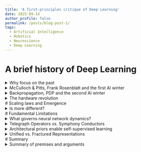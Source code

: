 ```yaml
---
title: 'A first-principles critique of Deep Learning'
date: 2025-09-14
author_profile: false
permalink: /posts/blog-post-1/
tags:
  - Artificial Intelligence
  - Robotics
  - Neuroscience
  - Deep Learning
---
```

# A brief history of Deep Learning
<details markdown="1" class="ap-accordion">
<summary>Why focus on the past</summary>
  In order to understand the state of AI research today, it is important to study 
  the key discoveries, challenges and breakthroughs that shaped the 
  trajectory of the field since its inception. History never repeats itself exactly, 
  but it often rhymes: within its cycles we might identify patterns that tell us 
  something about the future. And by studying the problems many of the 
  pioneers of the field grappled with, we may find that they are the very same 
  ones confronting us today.
</details>

<details markdown="1" class="ap-accordion ap-timeline">
<summary>McCulloch & Pitts, Frank Rosenblatt and the first AI winter</summary>
  Deep Learning has its roots with the formulation of the artificial neuron by 
  McCullough and Pitts in 1943. Much like a biological neuron receives input 
  from other neurons through its dendrites and transmits an action potential if 
  its membrane potential exceeds a threshold, the McCullough-Pitts neuron 
  linearly sums input from other neurons and outputs a binary signal after 
  comparing the summed input to its threshold. McCullough and Pitts showed 
  that a network composed of these neurons can compute anything 
  computable given enough neurons and time — it was turing complete. But it 
  was Frank Rosenblatt who took the next big leap and showed that these 
  networks can be trained from data. 

  Rosenblatt created the perceptron — a simple network composed of two 
  echelons of McCullough-Pitts neurons. The first echelon of neurons receive 
  input and have a single layer of feedforward synapses (weights) connecting 
  them to each of the output neurons, which form the second echelon. The 
  simplicity of the perceptron allowed Rosenblatt to create a simple learning 
  rule for training it. If an output neuron underfires or overfires when an input 
  neuron is active, the weight between them gets strengthened or reduced by 
  an amount proportional to the error in firing activity, respectively. If the input 
  neuron was not active, it didnʼt contribute to the error so the weight does 
  not change. 

  The perceptronʼs simplicity which allowed it to be trained so easily was also 
  its greatest weakness. Marvin Minsky and Seymour Papert mathematically 
  proved in 1969 that the perceptron cannot compute nonlinearly separable 
  functions such as the XOR, the parity and connectivity functions. Minsky 
  and Papert intuited that multilayer extensions of the perceptron would be 
  “sterileˮ, but left open the possibility that they could be useful if training 
  algorithms for them were found. Nevertheless, this seminal paper was a 
  dagger to the heart of the burgeoning field of connectionist AI research, 
  and interest and funding in it gradually faded in the 1970ʼs, leading to the 
  first AI winter. This was the first instance of what would become a recurring 
  problem in AI research. <strong>The topology of our machine learning models are 
  constrained by the algorithms we have been able to devise to train them</strong>.
</details>
<details markdown="1" class="ap-accordion ap-timeline">
<summary>Backpropagation, PDP and the second AI winter</summary>
  Paul Werbos introduced gradient-based learning for nonlinear multilayered 
  functions in his 1974 thesis Beyond Regression: New Tools for Prediction 
  and Analysis in Behavioral Sciences. His algorithm utilizes the chain rule of 
  calculus to assign credit to the parameters of a layered function based on 
  their contributions to the error in the output. Werbos demonstrated the 
  efficacy of his algorithm by training multilayered perceptrons on proof of 
  concept tasks, but he did not show that it could be used to solve XOR or 
  parity. Despite its significance, Werbosʼs paper went unnoticed by the AI 
  community.

  But In 1986, connectionism reawakened from its slumber when Rumelhart, 
  Hinton and Williams rediscovered Werbosʼs algorithm and coined the name 
  it is known by today — <strong>backpropagation</strong>. They showed that a two-layer 
  neural network can solve XOR and n-bit parity problems for small n. The 
  very same year, Rumelhart, McClelland and 20 other pioneers published the 
  first volume of Parallel and Distributed Processing (<strong>PDP</strong>), which to this day
  is the manifesto the AI community rallies behind. PDP argued that 
  intelligence is an emergent phenomenon created by the complex interaction 
  of simple units operating in parallel. Intelligent behavior is created by 
  adjusting the mechanism of interaction of the individual units. PDP led the 
  foundation for the next generation of AI researchers like Yann LeCun, 
  Yoshua Bengio and Jürgen Schmidhuber. 
  Backprop removed an obstacle that had hindered progress in the field for 
  over a decade. But it behooved the AI community to come up with a 
  usecase for the technology that demonstrated its much-vaunted potential. 
  The absence of a large corpus of labeled data to train these models and 
  lack of compute infrastructure for fast training led to another decade of 
  stagnation in the field now known as the second AI winter.
</details>
<details markdown="1" class="ap-accordion ap-timeline">
<summary>The hardware revolution</summary>
CPUs are built for sequential processing of instructions, making them 
unsuited for executing the parallel and distributed computations that neural 
networks perform. Even in the 1990s, computers had chips made for such 
computations, but they were mostly used to render pixels on the screen. 
They were thus called Graphical Processing Units (GPUs). Unlike CPUs, 
which have a few powerful cores that can grind through a queue of tasks 
quickly, GPUs have thousands of such weaker cores designed to carry out 
small repetitive tasks. Perhaps an apt analogy might be to liken a CPU to a 
handful of world-class sprinters and a GPU to a stadium of amateurs. 

Frustrated by the inability of CPUs to handle parallel computations, 
researchers in the early 2000s began looking for alternatives. They figured 
out that they could trick GPUs into performing non-graphical computation 
by treating numerical data as textures to be rendered. NVIDIA, one of the 
established GPU manufacturers, noticed this trend and exploited it by 
exposing an API for General Purpose GPU computing &mdash; CUDA. CUDA 
allowed massive matrix operations to be run in parallel across thousands of 
lightweight cores, yielding a far greater throughput than CPUs.

The early 2000s was also the peak of the dotcom era. The internet became 
widely popular, creating the infrastructure for data collection. From this 
ecosystem emerged large labeled datasets that provided the last missing 
piece for modern machine learning. ImageNet by Fei-Fei-Li and colleagues
is one such example. Using crowdsourced human labelling, they created a 
dataset containing an unprecedented 1.2 million images collected from the 
internet. With the availability of compute and data, the time was now ripe for 
the third AI summer.

In 2012, Alex Krizhevsky, Ilya Sutskever and Geoff Hinton released AlexNet, 
a deep convolutional neural network trained to classify images. AlexNet had 
over 60 million trainable parameters, 650,000 neurons, and was trained on 
two NVIDIA GPUs. It outperformed all existing models for image 
classification, beating the state-of-the-art with a significant margin. AlexNet 
was not the first deep convolutional network, but it was the first to 
synergize <strong>massive data</strong>, <strong>deep architecture</strong> and <strong>GPU acceleration</strong> to solve 
a long-standing challenge in AI.

 Over the past decade, larger and larger models have been trained on 
increasingly larger datasets. Algorithmic developments such as the 
invention of the transformer architecture in 2017 have spurred this process 
even more. GPT-3 was another milestone in the history of AI, when computers 
passed the turing test and never looked back. Chat-GPT today is built from 
dozens of layers and hundreds of billions of parameters. 
</details>
# Scaling laws and Emergence
<details markdown="1" class="ap-accordion ap-timeline">
<summary>Is more different?</summary>
  <blockquote>
    "More is different"
    <footer>&mdash; Marc Andersson </footer>
  </blockquote>
  Over seven decades of research, the AI community has learned a consistent 
  lesson: <strong> scaling simple models with large data and compute works </strong>. This 
  insight, famously captured by Richard Sutton in his essay *The Bitter Lesson*, 
  has become the fieldʼs guiding principle. Empirical studies that support this 
  premise have shown that the test performance of large language models 
  follows a power-law relationship with the amount of data and computation 
  used in training. 

  Yet the massive investment in compute infrastructure today is driven by 
  something deeper than scaling curves alone — a belief that ***more is different***: 
  that by making models larger and training them on ever-broader corpora, we 
  may unlock qualitatively new capabilities that smaller systems could never 
  exhibit. 

  Dramatic and non-linear jumps in model performance in some tasks have been 
  observed once compute crosses some unpredictable threshold. LLMs begin to 
  exhibit new behaviors — such as in-context learning, chain-of-thought 
  reasoning, or a sudden leap in mathematical ability — that were absent in 
  smaller models. Some have hypothesized that this is due to a phenomenon 
  known as emergence, in which models cross some complexity threshold and 
  acquire general capabilities. The underlying thesis behind todayʼs trillion-dollar 
  investment in GPU infrastructure is thus that, beyond some critical scale, 
  general intelligence may simply appear. 

  Many have questioned this premise. Several studies have shown that 
  purported non-linear jumps in performance are actually binning artifacts 
  emerging from imposing pass/fail threshold on a continuous metric. Others 
  have likened the AI scaling movement <a href="https://blog.dileeplearning.com/p/welcome-to-the-exciting-dirigibles-500#footnote-1-111539449">to the dirigibles era of aeronautics</a>, when 
  engineers pursued ever-larger helium airships before realizing that true 
  progress required an entirely new paradigm. 
</details>
# Fundamental Limitations
<details markdown="1" class="ap-accordion ap-timeline">
<summary>What governs neural network dynamics?</summary>
  In the last sections I have tried to summarize the state of the art and 
  describe the direction the field is headed towards. Here, I will talk about my 
  thoughts on what I believe to be fundamental limitations inherent in the 
  deep learning paradigm and on ways to circumvent them. 

  A neural networkʼs dynamics are determined by **the complexity of its 
  individual units**, **their topological arrangement**, and their **temporal as well 
  as structural interactions**. Inductive biases forced upon the network 
  constrain its dynamics and impose an upper bound on what it can do. For 
  example a purely feedforward network cannot sustain activity recurrently 
  and hence has no memory. Similarly, a neuron with a fixed gain cannot 
  adapt its activity to changing conditions. Therefore it is important to 
  consider the potential implications of each design choice on network 
  dynamics.
</details>
<details markdown="1" class="ap-accordion ap-timeline">
<summary>Telegraph Operators vs. Symphony Conductors</summary>
  A biological neuron is a sophisticated signal processor with a diverse set of 
  compartments that can support a large behavioral repertoire. Driven by its 
  ion channels, dendrites and other spike generation machinery, a neuron 
  can exhibit rich temporal dynamics under constant input. Let us consider for 
  example bursting — a type of neural activity in which a neuron continually 
  generates a cascade of spikes interrupted by a period of quiescence. 
  Bursting increases the signal-to-noise ratio, making it easier for 
  downstream neurons to detect and respond to signals amidst background 
  noise. This can be useful for encoding salient visual stimuli or synchronizing 
  activity in the network. Mechanistically, it arises when a fast system (voltage gated Na+ channels),
  is coupled to a slow negative feedback (Ca<sup>2+</sup>-activated K<sup>+</sup> channels). Spikes admit Ca<sup>2+</sup> into
  the neuron, which triggers the K<sup>+</sup> brake that hyperpolarizes the neuron and stops spiking. The brake 
  slowly releases as Ca<sup>2+</sup> is pumped out of the neuron and the cycle restarts. 

  An artificial neuronʼs static mapping  $y =f(Wx+b+I)$ admits no 
  intrinsic time or state that evolves on its own. Without input from other 
  neurons, activity either settles to a single fixed point or grows without 
  bound depending on the transfer function $f$. Any dynamics comes through 
  recurrence (RNNs) or attention across tokens (in transformers). Artificial 
  neurons are like old-school telegraph operators tapping out morse code 
  with a single key; their communication is clear but limited to one channel, 
  unable to convey context or salience. Biological neurons on the other hand 
  are symphony conductors that weave together harmonics, pulses and 
  crescendos into a rich, layered performance.
</details>
<details markdown="1" class="ap-accordion ap-timeline">
<summary>Architectural priors enable self-supervised learning</summary>
<blockquote>
  If intelligence is a cake, unsupervised learning is the cake, supervised 
  learning is the icing, and reinforcement learning is the cherry on top.
  <footer>&mdash;Yann LeCun </footer>
</blockquote>
Most learning in animals is not supervised or driven by rewards. It is rather 
a lifelong process of building a world model and continually refining it 
through interactions with the environment. One example of self-supervised 
learning is spatial navigation — the ability to form internal maps of an 
environment and use them flexibly for goal-directed behavior. In robotics, 
this capability is known as **Simultaneous Localization and Mapping** (SLAM).
Studying how animals perform this task without external rewards 
or error signals offers a window into the intrinsic learning mechanisms of 
the brain. 

In the 1940s, Edward Tolman observed that rats navigating a maze reached 
a food box progressively faster with each trial. Initially, it was thought that 
this was because actions that led to a reward were reinforced by hebbian 
plasticity. However, subsequent experiments revealed that the rats built 
“cognitive mapsˮ of their environment while exploring even in the absence 
of rewards, and later flexibly reused these maps when rewards became 
available. Tolman called this phenomenon latent learning.

Over the following decades, neuroscientists uncovered the neural 
architecture supporting this ability. **The hippocampus**, a c-shaped structure 
in the midbrain, was found to be a central hub for spatial learning.  It 
contains **place cells** — neurons that fire only when a rodent enters a 
specific region of space — its place field. The hippocampus receives two 
major streams of input from the entorhinal cortex.

- The medial entorhinal cortex (**MEC**), often dubbed the “whereˮ 
pathway, integrates odometry and vestibular sensory input, creates a 
position estimate through its grid cells, encodes orientation through 
head-direction cells, and transmits its estimates to the hippocampus.
- The lateral entorhinal cortex (**LEC**), the “whatˮ pathway, transmits 
processed visual, auditory and tactile input to the hippocampus. 

These converging inputs — where and what — form synapses onto 
hippocampal place cells. Through hebbian plasticity, place cells associate 
spatial position with sensory context, forming a spatial map that is 
continually updated as the animal explores. This modular organization 
allows rodents to generalize easily to unseen environments with the same 
neural circuitry.

This wiring pattern of networks into circuits with functional specializations 
does not emerge de novo during an animalʼs lifetime, but was selected and 
honed through millions of years of evolution. What we call learning is a 
process that is enabled by this innate scaffold.

By contrast, deep neural networks begin with a blank slate, initialized with 
random weights and a homogeneous topology. While in principle gradient 
descent can play a role analogous to evolution and discover modular 
subnetworks that facilitate rapid learning, it is very difficult to achieve in 
practice due to the fact that high-dimensional loss landscapes are 
extremely rugged, discontinuous and riddled with local minima. 
</details>
<details markdown="1" class="ap-accordion ap-timeline">
<summary>Unified vs. Fractured Representations</summary>
In addition to its role in spatial navigation, the hippocampus has long been 
known to play a key role in episodic memory. However, recent findings 
suggest that these two functions may not be separate at all. Place cells 
have been found to exhibit tuning to non-spatial variables such as **sound 
frequency**, **elapsed time** or **task stage**, leading to theories that spatial 
navigation and episodic memory are instances of a more abstract cognitive 
process supported by the hippocampal-entorhinal system.

These findings suggest that the hippocampal-entorhinal system implements 
a unified representation scheme in which a **common, factorized circuit 
mechanism encodes diverse cognitive domains**. This representational 
principle imbues the network with the ability to transfer learning across 
domains and stitch together distinct experiences and imagine new 
scenarios.

In contrast, artificial neural networks trained by gradient descent tend to 
memorize common patterns present in the training data, instead of 
factorized rules that recombine across domains. Introducing a new domain 
into the training corpus overwrites old capabilities, a phenomenon known in 
AI literature as **catastrophic forgetting**. Without a unifying architectural 
principle that links representations across modalities, these models remain 
powerful yet brittle, lacking the cross-domain generalization so 
characteristic of biological cognition.
</details>
# Summary 
<details markdown="1" class="ap-accordion ap-timeline">
<summary>Summary of premises and arguments</summary>
  My arguments for why the deep learning paradigm is still lacking can be 
  summarized as follows: 
  1. A neural networkʼs dynamics is governed by the signal-processing 
  capacity of its fundamental units, their mechanisms of interaction, and its topology.
  2. McCullough-Pitts neurons have a limited behavioral repertoire that 
  restricts their function as signal processing nodes.
  3. Self-supervised learning requires a network architecture that can build 
  and refine a world model continuously through experience with the 
  environment
  4. Evolution has discovered factorizd connectivity motifs that allows the brain to 
  reuse the same circuits for a diverse set of cognitive domains. Such 
  unified representation principles, which enable transfer learning and 
  prevent catastrophic forgetting, are absent in deep neural networks.
</details>
